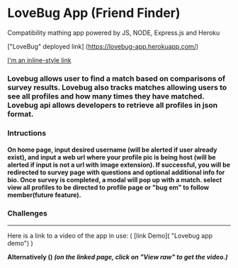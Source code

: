 # LoveBug App (Friend Finder)
Compatibility mathing app powered by JS, NODE, Express.js and Heroku

["LoveBug" deployed link] (https://lovebug-app.herokuapp.com/) 

[I'm an inline-style link](https://www.google.com)

### Lovebug allows user to find a match based on comparisons of survey results. Lovebug also tracks matches allowing users to see all profiles and how many times they have matched. Lovebug api allows developers to retrieve all profiles in json format.

### Intructions

#### On home page, input desired username (will be alerted if user already exist), and input a web url where your profile pic is being host (will be alerted if input is not a url with image extension). If successful, you will be redirected to survey page with questions and optional additional info for bio. Once survey is completed, a modal will pop up with a match. select view all profiles to be directed to profile page or "bug em" to follow member(future feature).

### Challenges

---

Here is a link to a video of the app in use: ( [link Demo]( "Lovebug app demo") )

**Alternatively ()
_(on the linked page, click on "View raw" to get the video.)_**
